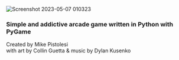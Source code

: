 ![Screenshot 2023-05-07 010323](https://user-images.githubusercontent.com/119834037/236658726-f58a9628-9aa5-4faf-8e65-0d919728493b.png)

### Simple and addictive arcade game written in Python with PyGame ###

Created by Mike Pistolesi \
with art by Collin Guetta & music by Dylan Kusenko
